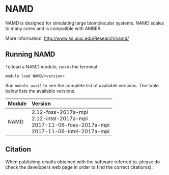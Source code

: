 # NAMD
NAMD is designed for simulating large biomolecular systems. NAMD scales to many cores and is compatible with AMBER.

More information: http://www.ks.uiuc.edu/Research/namd/

## Running NAMD

To load a NAMD module, run in the terminal

    module load NAMD/<version>

Run `module avail` to see the complete list of available versions. The table below lists the
available versions.

| Module     | Version     |
| :------------- | :------------- |
| NAMD |2.12-foss-2017a-mpi <br>2.12-intel-2017a-mpi <br>2017-11-06-foss-2017a-mpi <br>2017-11-06-intel-2017a-mpi <br>|

## Citation

When publishing results obtained with the software referred to, please do check the developers web page in order to find the correct citation(s).
